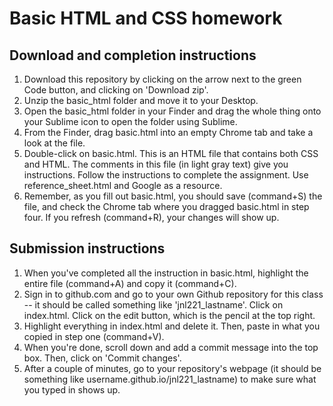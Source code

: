 # Basic HTML and CSS homework  

## Download and completion instructions  
1. Download this repository by clicking on the arrow next to the green Code button, and clicking on 'Download zip'.  
2. Unzip the basic_html folder and move it to your Desktop.  
3. Open the basic_html folder in your Finder and drag the whole thing onto your Sublime icon to open the folder using Sublime.  
4. From the Finder, drag basic.html into an empty Chrome tab and take a look at the file.  
5. Double-click on basic.html. This is an HTML file that contains both CSS and HTML. The comments in this file (in light gray text) give you instructions. Follow the instructions to complete the assignment. Use reference_sheet.html and Google as a resource.  
6. Remember, as you fill out basic.html, you should save (command+S) the file, and check the Chrome tab where you dragged basic.html in step four. If you refresh (command+R), your changes will show up.

## Submission instructions  
1. When you've completed all the instruction in basic.html, highlight the entire file (command+A) and copy it (command+C).   
2. Sign in to github.com and go to your own Github repository for this class -- it should be called something like 'jnl221_lastname'. Click on index.html. Click on the edit button, which is the pencil at the top right.  
3. Highlight everything in index.html and delete it. Then, paste in what you copied in step one (command+V).  
4. When you're done, scroll down and add a commit message into the top box. Then, click on 'Commit changes'.  
5. After a couple of minutes, go to your repository's webpage (it should be something like username.github.io/jnl221_lastname) to make sure what you typed in shows up.  